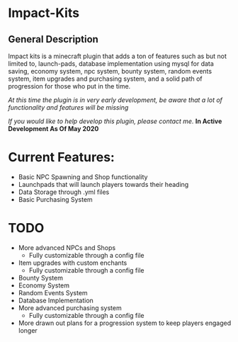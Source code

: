 # Impact-Kits
 General Description
 -------
Impact kits is a minecraft plugin that adds a ton of features such as but not limited to, launch-pads, database implementation using mysql for data saving, economy system, npc system, bounty system, random events system, item upgrades and purchasing system, and a solid path of progression for those who put in the time. 

_At this time the plugin is in very early development, be aware that a lot of functionality and features will be missing_

_If you would like to help develop this plugin, please contact me._
**In Active Development As Of May 2020**

# **Current Features:**
* Basic NPC Spawning and Shop functionality
* Launchpads that will launch players towards their heading
* Data Storage through .yml files
* Basic Purchasing System

# **TODO**
* More advanced NPCs and Shops
  * Fully customizable through a config file
* Item upgrades with custom enchants
  * Fully customizable through a config file
* Bounty System
* Economy System
* Random Events System
* Database Implementation
* More advanced purchasing system
  * Fully customizable through a config file
* More drawn out plans for a progression system to keep players engaged longer

